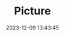---
weight: 1
images:
- /images/edited/118.jpeg
title: Picture
date: 2023-12-09 13:43:45
tags: [luminarneo,work,ILCE-7M3,32.8,car,truck]
---